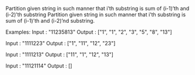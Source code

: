 Partition given string in such manner that i’th substring is sum of (i-1)’th and (i-2)’th substring
Partition given string in such manner that i’th substring is sum of (i-1)’th and (i-2)’nd substring.

Examples:
Input : "11235813"
Output : ["1", "1", "2", "3", "5", "8", "13"]

Input : "1111223"
Output : ["1", "11", "12", "23"]

Input : "1111213"
Output : ["11", "1", "12", "13"]

Input : "11121114"
Output : []
